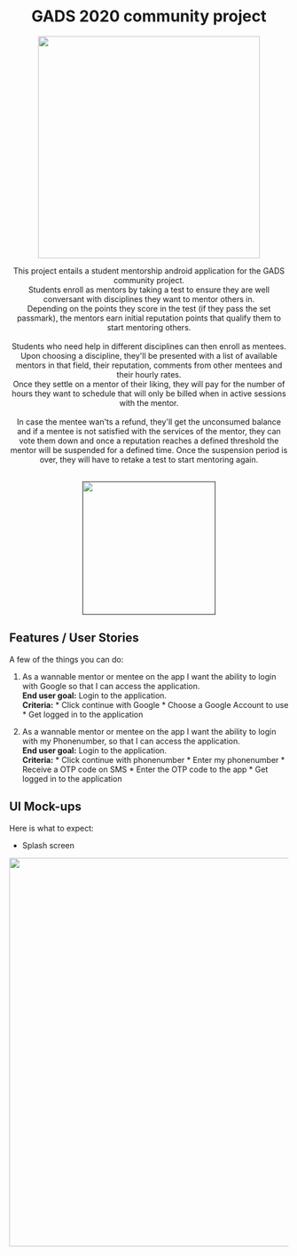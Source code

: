 <h1 align="center">GADS 2020 community project</h1>
<p align="center">
    <img src="https://by3302files.storage.live.com/y4mi90GecD9NnUlaYMWBx8DD2B6HlwtM3Jlrj_FmsSN9I2MXlIMWvGjKZauh-1_Aseyn5CUxjAyNQVXbMXHvzopVBHFrqf7XP-Ix47pq-szoJ2hh6Dl-Pj8CnrFqrcCJpsWd0rhyREuWjPj53Z6WDTfo2ThUOpMVKXAc03FwpNK5Csb-SO1X7a8G0NbecxDiJ2Wq06crj2xklLV7Q-AftH0Lg/122754_18523474_3378663_d1c15cf7_image%20%282%29.png?psid=1&width=564&height=565" width="400">
</p>

<p align="center">
  This project entails a student mentorship android application for the GADS community project. <br/>
  Students enroll as mentors by taking a test to ensure they are well conversant with disciplines they want to mentor others in. <br/>
  Depending on the points they score in the test (if they pass the set passmark), the mentors earn initial reputation points that qualify them to start mentoring others.<br/>
  <br/>
  Students who need help in different disciplines can then enroll as mentees.<br/>
  Upon choosing a discipline, they'll be presented with a list of available mentors in that field, their reputation, comments from other mentees and their hourly rates.<br/>
  Once they settle on a mentor of their liking, they will pay for the number of hours they want to schedule that will only be billed when in active sessions with the mentor. <br/>
  <br/>
  In case the mentee wan'ts a refund, they'll get the unconsumed balance and if a mentee is not satisfied with the services of the mentor, they can vote them down and once a reputation reaches a defined threshold the mentor will be suspended for a defined time. Once the suspension period is over, they will have to retake a test to start mentoring again.
</p>

<p align="center">
  <br/>
  <a href="">
    <img src="https://www.melileashop.sg/assets/img/Google-PlayStore.png" width="240">
  </a>
</p>



## Features / User Stories

A few of the things you can do:

1. As a wannable mentor or mentee on the app I want the ability to login with Google so that I can access the application. <br/>
**End user goal:** Login to the application. <br/>
**Criteria:** * Click continue with Google * Choose a Google Account to use * Get logged in to the application

1. As a wannable mentor or mentee on the app I want the ability to login with my Phonenumber, so that I can access the application. <br/>
**End user goal:** Login to the application. <br/>
**Criteria:** * Click continue with phonenumber * Enter my phonenumber * Receive a OTP code on SMS * Enter the OTP code to the app * Get logged in to the application



## UI Mock-ups

Here is what to expect:

* Splash screen

<p align="center">
  <img src ="https://colorlib.com/wp/wp-content/uploads/sites/2/21_android-mockup.jpg" width=700>
</p>

